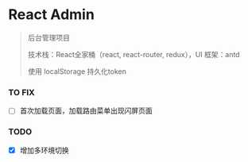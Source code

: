 # React Admin

> 后台管理项目
> 
> 技术栈：React全家桶（react, react-router, redux），UI 框架：antd
> 
> 使用 localStorage 持久化token


### TO FIX
- [ ] 首次加载页面，加载路由菜单出现闪屏页面

### TODO
- [x] 增加多环境切换